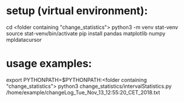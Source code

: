 # setup (virtual environment):
cd <folder containing "change_statistics">
python3 -m venv stat-venv
source stat-venv/bin/activate
pip install pandas matplotlib numpy mpldatacursor

# usage examples:
export PYTHONPATH=$PYTHONPATH:<folder containing "change_statistics">
python3 change_statistics/intervalStatistics.py /home/example/changeLog_Tue_Nov_13_12:55:20_CET_2018.txt
